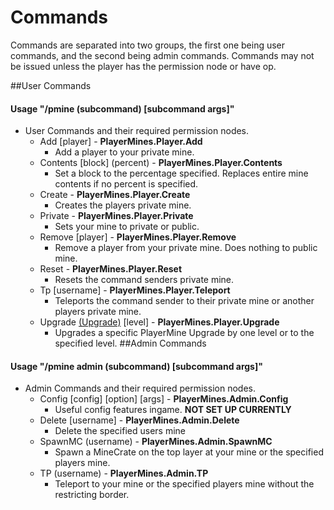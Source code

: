 # Commands
Commands are separated into two groups, the first one being user commands, and the second being admin commands. Commands may not be issued unless the player has the permission node or have op.

##User Commands
#### Usage "/pmine (subcommand) [subcommand args]"
- User Commands and their required permission nodes.
  - Add [player] - **PlayerMines.Player.Add**
    - Add a player to your private mine.
  - Contents [block] (percent) - **PlayerMines.Player.Contents**
    - Set a block to the percentage specified. Replaces entire mine contents if no percent is specified.
  - Create - **PlayerMines.Player.Create**
    - Creates the players private mine.
  - Private - **PlayerMines.Player.Private**
    - Sets your mine to private or public.
  - Remove [player] - **PlayerMines.Player.Remove**
    - Remove a player from your private mine. Does nothing to public mine.
  - Reset - **PlayerMines.Player.Reset**
    - Resets the command senders private mine.
  - Tp [username] - **PlayerMines.Player.Teleport**
      - Teleports the command sender to their private mine or another players private mine.
  - Upgrade [(Upgrade)](UPGRADES.md) [level] - **PlayerMines.Player.Upgrade**
      - Upgrades a specific PlayerMine Upgrade by one level or to the specified level. 
##Admin Commands
#### Usage "/pmine admin (subcommand) [subcommand args]"
- Admin Commands and their required permission nodes.
    - Config [config] [option] [args] - **PlayerMines.Admin.Config**
        - Useful config features ingame. **NOT SET UP CURRENTLY**
    - Delete [username] - **PlayerMines.Admin.Delete**
      - Delete the specified users mine
    - SpawnMC (username) - **PlayerMines.Admin.SpawnMC**
      - Spawn a MineCrate on the top layer at your mine or the specified players mine.
    - TP (username) - **PlayerMines.Admin.TP**
      - Teleport to your mine or the specified players mine without the restricting border.